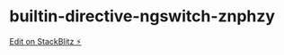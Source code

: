 # builtin-directive-ngswitch-znphzy

[Edit on StackBlitz ⚡️](https://stackblitz.com/edit/builtin-directive-ngswitch-znphzy)